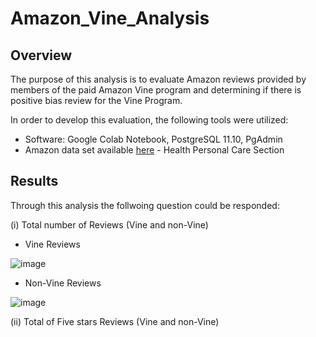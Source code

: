 # Amazon_Vine_Analysis

## Overview

The purpose of this analysis is to evaluate Amazon reviews provided by members of the paid Amazon Vine program and determining if there is positive bias review for the Vine Program.

In order to develop this evaluation, the following tools were utilized:
- Software: Google Colab Notebook, PostgreSQL 11.10, PgAdmin
- Amazon data set available [here](https://s3.amazonaws.com/amazon-reviews-pds/tsv/index.txt) - Health Personal Care Section

## Results

Through this analysis the follwoing question could be responded:

(i) Total number of Reviews (Vine and non-Vine)

 - Vine Reviews


![image](https://user-images.githubusercontent.com/76540704/115174674-ac878300-a097-11eb-9d79-93ad40c5be90.png)


- Non-Vine Reviews

![image](https://user-images.githubusercontent.com/76540704/115174795-e6588980-a097-11eb-936a-83141e195b56.png)


(ii) Total of Five stars Reviews (Vine and non-Vine)

